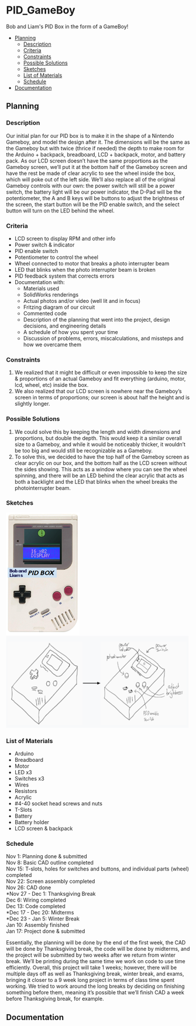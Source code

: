 # PID_GameBoy
Bob and Liam's PID Box in the form of a GameBoy!
- [Planning](https://github.com/lschenc41/PID_GameBoy/blob/master/README.md#planning)
  - [Description](https://github.com/lschenc41/PID_GameBoy/blob/master/README.md#description)
  - [Criteria](https://github.com/lschenc41/PID_GameBoy/blob/master/README.md#criteria)
  - [Constraints](https://github.com/lschenc41/PID_GameBoy/blob/master/README.md#constraints)
  - [Possible Solutions](https://github.com/lschenc41/PID_GameBoy/blob/master/README.md#possible-solutions)
  - [Sketches](https://github.com/lschenc41/PID_GameBoy/blob/master/README.md#sketches)
  - [List of Materials](https://github.com/lschenc41/PID_GameBoy/blob/master/README.md#list-of-materials)
  - [Schedule](https://github.com/lschenc41/PID_GameBoy/blob/master/README.md#schedule)
- [Documentation](https://github.com/lschenc41/PID_GameBoy/blob/master/README.md#documentation)
  
## Planning
### Description
Our initial plan for our PID box is to make it in the shape of a Nintendo Gameboy, and model the design after it. The dimensions will be the same as the Gameboy but with twice (thrice if needed) the depth to make room for the Arduino + backpack, breadboard, LCD + backpack, motor, and battery pack. As our LCD screen doesn’t have the same proportions as the Gameboy screen, we’ll put it at the bottom half of the Gameboy screen and have the rest be made of clear acrylic to see the wheel inside the box, which will poke out of the left side. We’ll also replace all of the original Gameboy controls with our own: the power switch will still be a power switch, the battery light will be our power indicator, the D-Pad will be the potentiometer, the A and B keys will be buttons to adjust the brightness of the screen, the start button will be the PID enable switch, and the select button will turn on the LED behind the wheel.
### Criteria
- LCD screen to display RPM and other info
- Power switch & indicator
- PID enable switch
- Potentiometer to control the wheel
- Wheel connected to motor that breaks a photo interrupter beam
- LED that blinks when the photo interrupter beam is broken
- PID feedback system that corrects errors
- Documentation with:
  - Materials used
  - SolidWorks renderings
  - Actual photos and/or video (well lit and in focus)
  - Fritzing diagram of our circuit
  - Commented code
  - Description of the planning that went into the project, design decisions, and engineering details
  - A schedule of how you spent your time
  - Discussion of problems, errors, miscalculations, and missteps and how we overcame them
### Constraints
1. We realized that it might be difficult or even impossible to keep the size & proportions of an actual Gameboy and fit everything (arduino, motor, lcd, wheel, etc) inside the box.
2. We also realized that our LCD screen is nowhere near the Gameboy’s screen in terms of proportions; our screen is about half the height and is slightly longer.
### Possible Solutions
1. We could solve this by keeping the length and width dimensions and proportions, but double the depth. This would keep it a similar overall size to a Gameboy, and while it would be noticeably thicker, it wouldn’t be too big and would still be recognizable as a Gameboy.
2. To solve this, we decided to have the top half of the Gameboy screen as clear acrylic on our box, and the bottom half as the LCD screen without the sides showing. This acts as a window where you can see the wheel spinning, and there will be an LED behind the clear acrylic that acts as both a backlight and the LED that blinks when the wheel breaks the photointerrupter beam.
### Sketches
<img src="https://github.com/lschenc41/PID_GameBoy/blob/master/Media/PID_Gameboy_Image.PNG" alt="PID_Gameboy_Image" width="200" height="333"> <img src="https://github.com/lschenc41/PID_GameBoy/blob/master/Media/PID_Gameboy_Sketch.PNG" alt="PID_Gameboy_Sketch" width="500" height="250">
### List of Materials
- Arduino
- Breadboard
- Motor
- LED x3
- Switches x3
- Wires 
- Resistors
- Acrylic
- #4-40 socket head screws and nuts
- T-Slots
- Battery
- Battery holder
- LCD screen & backpack
### Schedule
Nov 1: Planning done & submitted\
Nov 8: Basic CAD outline completed\
Nov 15: T-slots, holes for switches and buttons, and individual parts (wheel) completed\
Nov 22: Screen assembly completed\
Nov 26: CAD done\
\*Nov 27 - Dec 1: Thanksgiving Break\
Dec 6: Wiring completed\
Dec 13: Code completed\
\*Dec 17 - Dec 20: Midterms\
\*Dec 23 - Jan 5: Winter Break\
Jan 10: Assembly finished\
Jan 17: Project done & submitted

Essentially, the planning will be done by the end of the first week, the CAD will be done by Thanksgiving break, the code will be done by midterms, and the project will be submitted by two weeks after we return from winter break. We’ll be printing during the same time we work on code to use time efficiently. Overall, this project will take 1 weeks; however, there will be multiple days off as well as Thanksgiving break, winter break, and exams, bringing it closer to a 9 week long project in terms of class time spent working. We tried to work around the long breaks by deciding on finishing something before them, meaning it’s possible that we’ll finish CAD a week before Thanksgiving break, for example.
## Documentation
